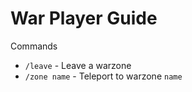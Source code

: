 War Player Guide
=====

Commands

- `/leave` - Leave a warzone
- `/zone name` - Teleport to warzone `name`